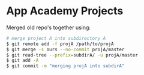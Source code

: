 # App Academy Projects

Merged old repo's together using:

```bash
# merge project A into subdirectory A
$ git remote add -f projA /path/to/projA
$ git merge -s ours --no-commit projA/master
$ git read-tree --prefix=subdirA/ -u projA/master
$ git add -A
$ git commit -m "merging projA into subdirA"
```
